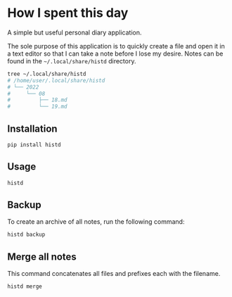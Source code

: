 # How I spent this day

A simple but useful personal diary application.

The sole purpose of this application is to quickly create a file
and open it in a text editor so that I can take a note before I lose my desire.
Notes can be found in the `~/.local/share/histd` directory.

```sh
tree ~/.local/share/histd
# /home/user/.local/share/histd
# └── 2022
#     └── 08
#         ├── 18.md
#         └── 19.md
```

## Installation
```bash
pip install histd
```

## Usage
```bash
histd
```

## Backup
To create an archive of all notes, run the following command:
```bash
histd backup
```

## Merge all notes
This command concatenates all files and prefixes each with the filename.
```bash
histd merge
```
